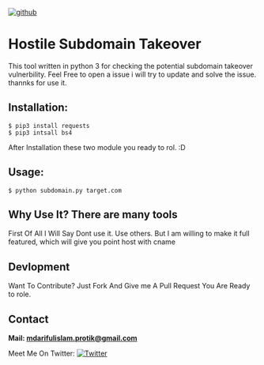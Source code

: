 [![github](https://img.shields.io/badge/Version%3A-1.0-brightgreen.svg)](https://github.com/arifulprotik/sub-domain-takeover/)
# Hostile Subdomain Takeover 
This tool written in python 3 for checking the potential subdomain takeover vulnerbility. Feel Free to open a issue i will try to update and solve the issue. 
thannks for use it.

## Installation:
    $ pip3 install requests
    $ pip3 intsall bs4
After Installation these two module you ready to rol. :D 
## Usage:
    $ python subdomain.py target.com
## Why Use It? There are many tools
First Of All I Will Say Dont use it. Use others. 
But I am willing to make it full featured, which will give you point host with cname

## Devlopment 
Want To Contribute? 
Just Fork  And Give me  A Pull Request You Are Ready to role. 

## Contact 
**Mail: mdarifulislam.protik@gmail.com**


Meet Me On Twitter: [![Twitter](https://img.shields.io/badge/twitter-@ArifulProtik-blue.svg)](https://twitter.com/ArifulProtik)
